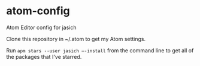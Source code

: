 # atom-config

Atom Editor config for jasich

Clone this repository in ~/.atom to get my Atom settings.

Run `apm stars --user jasich —-install` from the command line to get all of the packages that I've starred.
